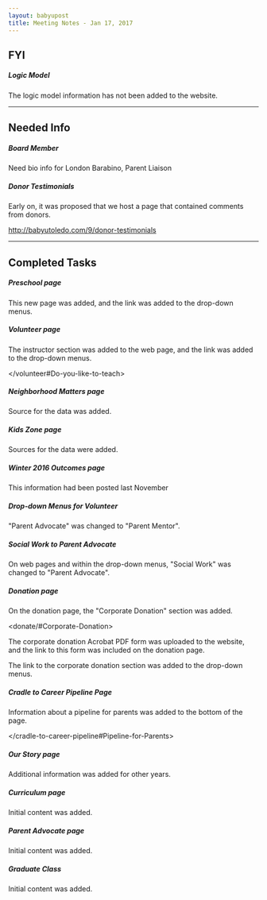 ```yaml
---
layout: babyupost
title: Meeting Notes - Jan 17, 2017
---
```



## FYI

##### Logic Model

The logic model information has not been added to the website.

---



## Needed Info



##### Board Member

Need bio info for London Barabino, Parent Liaison



##### Donor Testimonials

Early on, it was proposed that we host a page that contained comments from donors. 

http://babyutoledo.com/9/donor-testimonials


---


## Completed Tasks


##### Preschool page

This new page was added, and the link was added to the drop-down menus.

</baby-university-preschool>



##### Volunteer page

The instructor section was added to the web page, and the link was added to the drop-down menus.

</volunteer#Do-you-like-to-teach>



##### Neighborhood Matters page

Source for the data was added.

</why-neighborhoods-matter>



##### Kids Zone page

Sources for the data were added.

</south-toledo-kids-zone>




##### Winter 2016 Outcomes page

This information had been posted last November

</winter-2016-outcomes>



##### Drop-down Menus for Volunteer

"Parent Advocate" was changed to "Parent Mentor".



##### Social Work to Parent Advocate

On web pages and within the drop-down menus, "Social Work" was changed to "Parent Advocate".



##### Donation page

On the donation page, the "Corporate Donation" section was added.

<donate/#Corporate-Donation>


The corporate donation Acrobat PDF form was uploaded to the website, and the link to this form was included on the donation page.

The link to the corporate donation section was added to the drop-down menus.



##### Cradle to Career Pipeline Page

Information about a pipeline for parents was added to the bottom of the page.

</cradle-to-career-pipeline#Pipeline-for-Parents>



##### Our Story page

Additional information was added for other years.

</our-story>



##### Curriculum page

Initial content was added.

</baby-university-curriculum>
 


##### Parent Advocate page

Initial content was added.

</parent-advocates>



##### Graduate Class

Initial content was added.

</baby-university-graduate-class>
